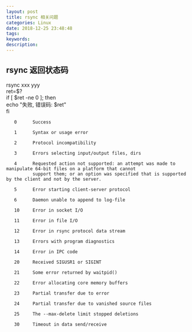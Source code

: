 ```yaml
---
layout: post
title: rsync 相关问题
categories: Linux
date: 2018-12-25 23:48:48
tags:
keywords:
description:
---
```

## rsync 返回状态码
rsync xxx yyy  
ret=$?  
if [ $ret -ne 0 ]; then  
    echo "失败, 错误码: $ret"  
fi  
    
       0      Success  
   
       1      Syntax or usage error  
   
       2      Protocol incompatibility  
   
       3      Errors selecting input/output files, dirs  
   
       4      Requested action not supported: an attempt was made to manipulate 64-bit files on a platform that cannot  
              support them; or an option was specified that is supported by the client and not by the server.  
   
       5      Error starting client-server protocol  
   
       6      Daemon unable to append to log-file  
   
       10     Error in socket I/O  
   
       11     Error in file I/O  
   
       12     Error in rsync protocol data stream  
   
       13     Errors with program diagnostics  
   
       14     Error in IPC code  
   
       20     Received SIGUSR1 or SIGINT  
   
       21     Some error returned by waitpid()  
   
       22     Error allocating core memory buffers  
   
       23     Partial transfer due to error  
   
       24     Partial transfer due to vanished source files  
   
       25     The --max-delete limit stopped deletions  
   
       30     Timeout in data send/receive 


